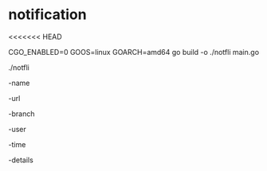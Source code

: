 # notification
<<<<<<< HEAD


CGO_ENABLED=0 GOOS=linux GOARCH=amd64  go build  -o ./notfli main.go

./notfli 

-name 

-url

-branch 

-user

-time

-details

